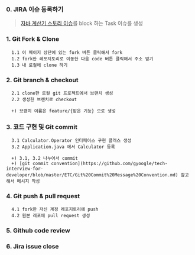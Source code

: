 
### 0. JIRA 이슈 등록하기
> [자바 계산기 스토리 이슈](https://hyosung2.atlassian.net/browse/SCRUM-1?atlOrigin=eyJpIjoiMGRjNjBkOWQxMGY0NDQxZDhlOWFkODc1MWEwZjBhMWEiLCJwIjoiaiJ9)를 block 하는 Task 이슈를 생성




### 1. Git Fork & Clone
```.git
  1.1 이 페이지 상단에 있는 fork 버튼 클릭해서 fork
  1.2 fork한 레포지토리로 이동한 다음 code 버튼 클릭해서 주소 얻기
  1.3 내 로컬에 clone 하기
```


### 2. Git branch & checkout
```.git
  2.1 clone한 로컬 git 프로젝트에서 브랜치 생성
  2.2 생성한 브랜치로 checkout

  +) 브랜치 이름은 feature/{맡은 기능} 으로 생성
```

### 3. 코드 구현 및 Git commit
```
  3.1 Calculator.Operator 인터페이스 구현 클래스 생성
  3.2 Application.java 에서 Calculator 등록

  +) 3.1, 3.2 나누어서 commit
  +) [git commit convention](https://github.com/gyoogle/tech-interview-for-developer/blob/master/ETC/Git%20Commit%20Message%20Convention.md) 참고해서 메시지 작성
```

### 4. Git push & pull request
```
  4.1 fork한 자신 계정 레포지토리에 push
  4.2 원본 레포에 pull request 생성
```

### 5. Github code review


### 6. Jira issue close

